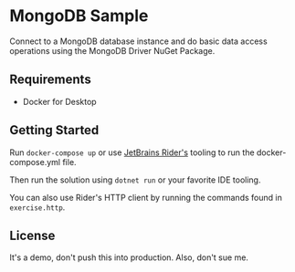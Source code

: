 # MongoDB Sample

Connect to a MongoDB database instance and do basic data access operations using the MongoDB Driver NuGet Package.

## Requirements

- Docker for Desktop 

## Getting Started

Run ```docker-compose up``` or use [JetBrains Rider's](https://jetbrains.com/rider) tooling to run the docker-compose.yml file.

Then run the solution using `dotnet run` or your favorite IDE tooling.

You can also use Rider's HTTP client by running the commands found in `exercise.http`.

## License

It's a demo, don't push this into production. Also, don't sue me.